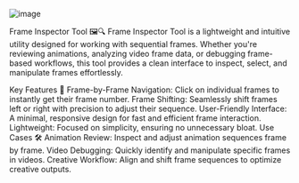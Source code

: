 

![image](https://github.com/user-attachments/assets/12fa4edc-ef69-44bb-a15c-0debed0af36f)



Frame Inspector Tool 🖼️🔍
Frame Inspector Tool is a lightweight and intuitive utility designed for working with sequential frames. Whether you're reviewing animations, analyzing video frame data, or debugging frame-based workflows, this tool provides a clean interface to inspect, select, and manipulate frames effortlessly.

Key Features 🌟
Frame-by-Frame Navigation: Click on individual frames to instantly get their frame number.
Frame Shifting: Seamlessly shift frames left or right with precision to adjust their sequence.
User-Friendly Interface: A minimal, responsive design for fast and efficient frame interaction.
Lightweight: Focused on simplicity, ensuring no unnecessary bloat.
Use Cases 🛠️
Animation Review: Inspect and adjust animation sequences frame by frame.
Video Debugging: Quickly identify and manipulate specific frames in videos.
Creative Workflow: Align and shift frame sequences to optimize creative outputs.
